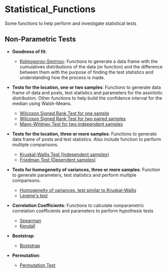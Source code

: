# Statistical_Functions
Some functions to help perform and investigate statistical tests 

## Non-Parametric Tests
* **Goodness of fit**:
  + [Kolmogorov-Smirnov](https://github.com/vitormarquesr/Statistical_Functions/blob/main/Nonparametric/Kolmogorov%E2%80%93Smirnov.R): Functions to generate a data frame with the cumulatives distributions of the data (or function) and the difference between them with the purpose of finding the test statistics and understanding how the process is made.
* **Tests for the location, one or two samples**: Functions to generate data frame of data and posts, test statistics and parameters for the assintotic distribution. Other functions to help build the confidence interval for the median using Walsh-Means.
  + [Wilcoxon Signed Rank Test for one sample](https://github.com/vitormarquesr/Statistical_Functions/blob/main/Nonparametric/Wilcoxon_Signed_Rank_Test_One_Sample.R)
  + [Wilcoxon Signed Rank Test for two paired samples](https://github.com/vitormarquesr/Statistical_Functions/blob/main/Nonparametric/Wilcox_Signed_Rank_Test_Paired_Samples.R)
  + [Mann-Whitney Test for two independent samples](https://github.com/vitormarquesr/Statistical_Functions/blob/main/Nonparametric/Mann_Whitney.R)

* **Tests for the location, three or more samples**: Functions to generate data frame of posts and test statistics. Also include function to perform multiple comparisons. 
  + [Kruskal-Wallis Test (Independent samples)](https://github.com/vitormarquesr/Statistical_Functions/blob/main/Nonparametric/Kruskal_Wallis.R)
  + [Friedman Test (Dependent samples)](https://github.com/vitormarquesr/Statistical_Functions/blob/main/Nonparametric/Friedman.R)
* **Tests for homogeneity of variances, three or more samples**: Function to generate parameters, test statistics and perform multiple comparisons.
  + [Homogeneity of variances, test similar to Kruskal-Wallis](https://github.com/vitormarquesr/Statistical_Functions/blob/main/Nonparametric/Homogeneity_of_Variances.R)
  + [Levene's test](https://github.com/vitormarquesr/Statistical_Functions/blob/main/Nonparametric/Levene_Test.R)
* **Correlation Coefficients**: Functions to calculate nonparametric correlation coefficients and parameters to perform hypothesis tests
  + [Spearman](https://github.com/vitormarquesr/Statistical_Functions/blob/main/Nonparametric/Spearman.R)
  + [Kendall](https://github.com/vitormarquesr/Statistical_Functions/blob/main/Nonparametric/Kendall.R)
* **Bootstrap**:
  + [Bootstrap](https://github.com/vitormarquesr/Statistical_Functions/blob/main/Nonparametric/Bootstrap.R)
* **Permutation**:
  + [Permutation Test](https://github.com/vitormarquesr/Statistical_Functions/blob/main/Nonparametric/Permutation_Test.R)
